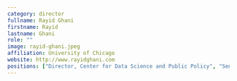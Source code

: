 ```yaml
---
category: director
fullname: Rayid Ghani
firstname: Rayid
lastname: Ghani
role: ""
image: rayid-ghani.jpeg
affiliation: University of Chicago
website: http://www.rayidghani.com
positions: ["Director, Center for Data Science and Public Policy", "Senior Fellow, Harris School of Public Policy", "Senior Fellow, Computational Institute, The University of Chicago"]
---
```

